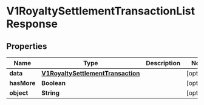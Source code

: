 
# V1RoyaltySettlementTransactionListResponse

## Properties
Name | Type | Description | Notes
------------ | ------------- | ------------- | -------------
**data** | [**V1RoyaltySettlementTransaction**](V1RoyaltySettlementTransaction.md) |  |  [optional]
**hasMore** | **Boolean** |  |  [optional]
**object** | **String** |  |  [optional]



